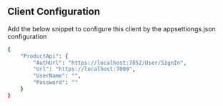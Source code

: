## Client Configuration

Add the below snippet to configure this client by the appsettiongs.json configuration

```bash
{
	"ProductApi": {
        "AuthUrl": "https://localhost:7052/User/SignIn",
        "Url": "https://localhost:7009",
        "UserName": "",
        "Password": ""
    }
}
```